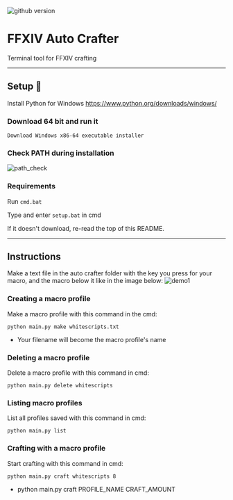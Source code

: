 ![github version](https://d25lcipzij17d.cloudfront.net/badge.svg?id=gh&type=6&v=2.0.0&x2=0)
# FFXIV Auto Crafter
Terminal tool for FFXIV crafting

---

## Setup :wrench:
Install Python for Windows
https://www.python.org/downloads/windows/

### Download 64 bit and run it
```Download Windows x86-64 executable installer```

### Check PATH during installation
![path_check](../assets/pythonpathcheck.PNG)

### Requirements
Run `cmd.bat`

Type and enter `setup.bat` in cmd

If it doesn't download, re-read the top of this README.

---

## Instructions
Make a text file in the auto crafter folder with the key you press for your macro, and the macro below it like in the image below:
![demo1](../assets/demo1.PNG)

### Creating a macro profile
Make a macro profile with this command in the cmd:
```
python main.py make whitescripts.txt
```
* Your filename will become the macro profile's name

### Deleting a macro profile
Delete a macro profile with this command in cmd:
```
python main.py delete whitescripts
```

### Listing macro profiles
List all profiles saved with this command in cmd:
```
python main.py list
```

### Crafting with a macro profile
Start crafting with this command in cmd:
```
python main.py craft whitescripts 8
```
* python main.py craft PROFILE_NAME CRAFT_AMOUNT
